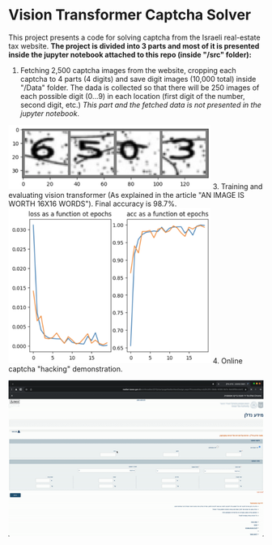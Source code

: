 # Vision Transformer Captcha Solver
This project presents a code for solving captcha from the Israeli real-estate tax website.
**The project is divided into 3 parts and most of it is presented inside the jupyter notebook attached to this repo (inside "/src" folder):**
1. Fetching 2,500 captcha images from the website, cropping each captcha to 4 parts (4 digits) and save digit images (10,000 total) inside "/Data" folder. The dada is collected so that there will be 250 images of each possible digit (0...9) in each location (first digit of the number, second digit, etc.)
*This part and the fetched data is not presented in the jupyter notebook*.
<img src="/images/digits.png" alt="Example of 4 separated digits" width="400"/>
3. Training and evaluating vision transformer (As explained in the article "AN IMAGE IS WORTH 16X16 WORDS").
Final accuracy is 98.7%.
<img src="/images/training_results.png" alt="Example of 4 separated digits" width="400"/>
4. Online captcha "hacking" demonstration.

![](/images/demonstration_gif.gif)
